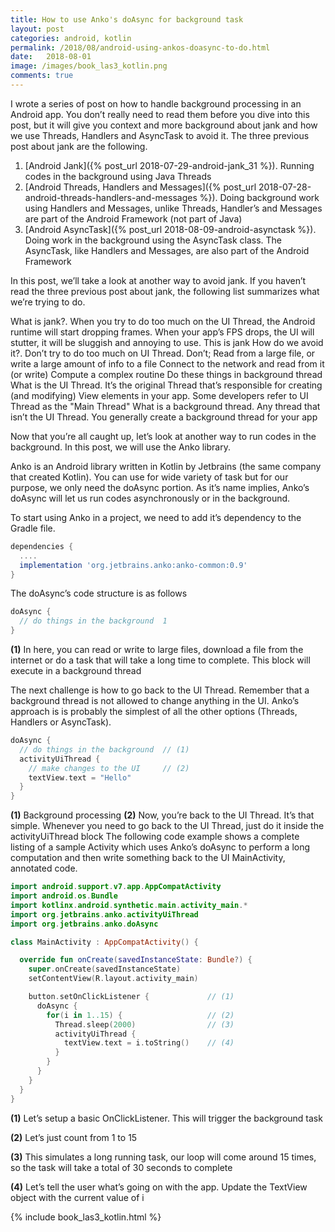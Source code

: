 ```yaml
---
title: How to use Anko's doAsync for background task
layout: post
categories: android, kotlin
permalink: /2018/08/android-using-ankos-doasync-to-do.html 
date:   2018-08-01 
image: /images/book_las3_kotlin.png
comments: true
---
```



I wrote a series of post on how to handle background processing in an Android app. You don’t really need to read them before you dive into this post, but it will give you context and more background about jank and how we use Threads, Handlers and AsyncTask to avoid it. The three previous post about jank are the following.

1. [Android Jank]({% post_url 2018-07-29-android-jank_31 %}). Running codes in the background using Java Threads
2. [Android Threads, Handlers and Messages]({% post_url 2018-07-28-android-threads-handlers-and-messages %}). Doing background work using Handlers and Messages, unlike Threads, Handler’s and Messages are part of the Android Framework (not part of Java)
2. [Android AsyncTask]({% post_url 2018-08-09-android-asynctask %}). Doing work in the background using the AsyncTask class. The AsyncTask, like Handlers and Messages, are also part of the Android Framework

In this post, we’ll take a look at another way to avoid jank. If you haven’t read the three previous post about jank, the following list summarizes what we’re trying to do.

What is jank?. When you try to do too much on the UI Thread, the Android runtime will start dropping frames. When your app’s FPS drops, the UI will stutter, it will be sluggish and annoying to use. This is jank
How do we avoid it?. Don’t try to do too much on UI Thread. Don’t;
Read from a large file, or write a large amount of info to a file
Connect to the network and read from it (or write)
Compute a complex routine Do these things in background thread
What is the UI Thread. It’s the original Thread that’s responsible for creating (and modifying) View elements in your app. Some developers refer to UI Thread as the "Main Thread"
What is a background thread. Any thread that isn’t the UI Thread. You generally create a background thread for your app


Now that you’re all caught up, let’s look at another way to run codes in the background. In this post, we will use the Anko library.

Anko is an Android library written in Kotlin by Jetbrains (the same company that created Kotlin). You can use for wide variety of task but for our purpose, we only need the doAsync portion. As it’s name implies, Anko’s doAsync will let us run codes asynchronously or in the background.

To start using Anko in a project, we need to add it’s dependency to the Gradle file.

```groovy
dependencies {
  ....
  implementation 'org.jetbrains.anko:anko-common:0.9'
}
```

The doAsync’s code structure is as follows

```kotlin
doAsync {
  // do things in the background  1
}
```

**(1)** In here, you can read or write to large files, download a file from the internet or do a task that will take a long time to complete. This block will execute in a background thread

The next challenge is how to go back to the UI Thread. Remember that a background thread is not allowed to change anything in the UI. Anko’s approach is is probably the simplest of all the other options (Threads, Handlers or AsyncTask).

```kotlin
doAsync {
  // do things in the background  // (1)
  activityUiThread {
    // make changes to the UI     // (2)
    textView.text = "Hello"
  }
}
```

**(1)** Background processing
**(2)** Now, you’re back to the UI Thread. It’s that simple. Whenever you need to go back to the UI Thread, just do it inside the activityUiThread block
The following code example shows a complete listing of a sample Activity which uses Anko’s doAsync to perform a long computation and then write something back to the UI
MainActivity, annotated code.

```kotlin
import android.support.v7.app.AppCompatActivity
import android.os.Bundle
import kotlinx.android.synthetic.main.activity_main.*
import org.jetbrains.anko.activityUiThread
import org.jetbrains.anko.doAsync

class MainActivity : AppCompatActivity() {

  override fun onCreate(savedInstanceState: Bundle?) {
    super.onCreate(savedInstanceState)
    setContentView(R.layout.activity_main)

    button.setOnClickListener {             // (1)
      doAsync {
        for(i in 1..15) {                   // (2)
          Thread.sleep(2000)                // (3)
          activityUiThread {
            textView.text = i.toString()    // (4)
          }
        }
      }
    }
  }
}
```

**(1)** Let’s setup a basic OnClickListener. This will trigger the background task

**(2)** Let’s just count from 1 to 15

**(3)** This simulates a long running task, our loop will come around 15 times, so the task will take a total of 30 seconds to complete

**(4)** Let’s tell the user what’s going on with the app. Update the TextView object with the current value of i

 {% include book_las3_kotlin.html %}